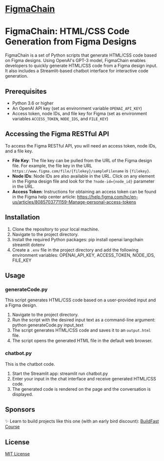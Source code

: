 # [FigmaChain](https://github.com/cirediatpl/FigmaChain)

# FigmaChain: HTML/CSS Code Generation from Figma Designs

FigmaChain is a set of Python scripts that generate HTML/CSS code based on Figma designs. Using OpenAI's GPT-3 model, FigmaChain enables developers to quickly generate HTML/CSS code from a Figma design input. It also includes a Streamlit-based chatbot interface for interactive code generation.

## Prerequisites

- Python 3.6 or higher
- An OpenAI API key (set as environment variable `OPENAI_API_KEY`)
- Access token, node IDs, and file key for Figma (set as environment variables `ACCESS_TOKEN`, `NODE_IDS`, and `FILE_KEY`)

## Accessing the Figma RESTful API

To access the Figma RESTful API, you will need an access token, node IDs, and a file key.

- **File Key**: The file key can be pulled from the URL of the Figma design file. For example, the file key in the URL `https://www.figma.com/file/{filekey}/sampleFilename` is `{filekey}`.
- **Node IDs**: Node IDs are also available in the URL. Click on any element in the Figma design file and look for the `?node-id={node_id}` parameter in the URL.
- **Access Token**: Instructions for obtaining an access token can be found in the Figma help center article: https://help.figma.com/hc/en-us/articles/8085703771159-Manage-personal-access-tokens


## Installation

1. Clone the repository to your local machine.
2. Navigate to the project directory.
3. Install the required Python packages: pip install openai langchain streamlit dotenv
4. Create a `.env` file in the project directory and add the following environment variables: OPENAI_API_KEY, ACCESS_TOKEN, NODE_IDS, FILE_KEY

## Usage

### generateCode.py

This script generates HTML/CSS code based on a user-provided input and a Figma design.

1. Navigate to the project directory.
2. Run the script with the desired input text as a command-line argument: python generateCode.py input_text
3. The script generates HTML/CSS code and saves it to an `output.html` file.
4. The script opens the generated HTML file in the default web browser.

### chatbot.py

This is the chatbot code. 

1. Start the Streamlit app: streamlit run chatbot.py
2. Enter your input in the chat interface and receive generated HTML/CSS code.
3. The generated code is rendered on the page and the conversation is displayed.

## Sponsors

✨ Learn to build projects like this one (with an early bird discount): [BuildFast Course](https://www.buildfastcourse.com/)

## License

[MIT License](LICENSE)



